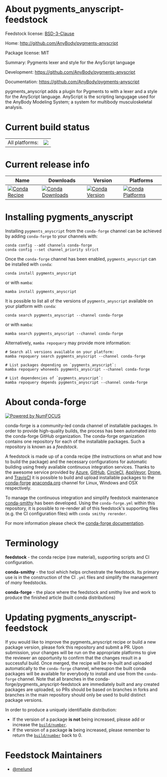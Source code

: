 About pygments_anyscript-feedstock
==================================

Feedstock license: [BSD-3-Clause](https://github.com/conda-forge/pygments_anyscript-feedstock/blob/main/LICENSE.txt)

Home: http://github.com/AnyBody/pygments-anyscript

Package license: MIT

Summary: Pygments lexer and style for the AnyScript language

Development: https://github.com/AnyBody/pygments-anyscript

Documentation: https://github.com/AnyBody/pygments-anyscript

pygments_anyscript adds a plugin for Pygments to with a lexer and a style
for the AnyScript language. AnyScript is the scripting langugage used for
the AnyBody Modeling System; a system for multibody musculoskeletal
analysis.


Current build status
====================


<table><tr><td>All platforms:</td>
    <td>
      <a href="https://dev.azure.com/conda-forge/feedstock-builds/_build/latest?definitionId=4965&branchName=main">
        <img src="https://dev.azure.com/conda-forge/feedstock-builds/_apis/build/status/pygments_anyscript-feedstock?branchName=main">
      </a>
    </td>
  </tr>
</table>

Current release info
====================

| Name | Downloads | Version | Platforms |
| --- | --- | --- | --- |
| [![Conda Recipe](https://img.shields.io/badge/recipe-pygments__anyscript-green.svg)](https://anaconda.org/conda-forge/pygments_anyscript) | [![Conda Downloads](https://img.shields.io/conda/dn/conda-forge/pygments_anyscript.svg)](https://anaconda.org/conda-forge/pygments_anyscript) | [![Conda Version](https://img.shields.io/conda/vn/conda-forge/pygments_anyscript.svg)](https://anaconda.org/conda-forge/pygments_anyscript) | [![Conda Platforms](https://img.shields.io/conda/pn/conda-forge/pygments_anyscript.svg)](https://anaconda.org/conda-forge/pygments_anyscript) |

Installing pygments_anyscript
=============================

Installing `pygments_anyscript` from the `conda-forge` channel can be achieved by adding `conda-forge` to your channels with:

```
conda config --add channels conda-forge
conda config --set channel_priority strict
```

Once the `conda-forge` channel has been enabled, `pygments_anyscript` can be installed with `conda`:

```
conda install pygments_anyscript
```

or with `mamba`:

```
mamba install pygments_anyscript
```

It is possible to list all of the versions of `pygments_anyscript` available on your platform with `conda`:

```
conda search pygments_anyscript --channel conda-forge
```

or with `mamba`:

```
mamba search pygments_anyscript --channel conda-forge
```

Alternatively, `mamba repoquery` may provide more information:

```
# Search all versions available on your platform:
mamba repoquery search pygments_anyscript --channel conda-forge

# List packages depending on `pygments_anyscript`:
mamba repoquery whoneeds pygments_anyscript --channel conda-forge

# List dependencies of `pygments_anyscript`:
mamba repoquery depends pygments_anyscript --channel conda-forge
```


About conda-forge
=================

[![Powered by
NumFOCUS](https://img.shields.io/badge/powered%20by-NumFOCUS-orange.svg?style=flat&colorA=E1523D&colorB=007D8A)](https://numfocus.org)

conda-forge is a community-led conda channel of installable packages.
In order to provide high-quality builds, the process has been automated into the
conda-forge GitHub organization. The conda-forge organization contains one repository
for each of the installable packages. Such a repository is known as a *feedstock*.

A feedstock is made up of a conda recipe (the instructions on what and how to build
the package) and the necessary configurations for automatic building using freely
available continuous integration services. Thanks to the awesome service provided by
[Azure](https://azure.microsoft.com/en-us/services/devops/), [GitHub](https://github.com/),
[CircleCI](https://circleci.com/), [AppVeyor](https://www.appveyor.com/),
[Drone](https://cloud.drone.io/welcome), and [TravisCI](https://travis-ci.com/)
it is possible to build and upload installable packages to the
[conda-forge](https://anaconda.org/conda-forge) [anaconda.org](https://anaconda.org/)
channel for Linux, Windows and OSX respectively.

To manage the continuous integration and simplify feedstock maintenance
[conda-smithy](https://github.com/conda-forge/conda-smithy) has been developed.
Using the ``conda-forge.yml`` within this repository, it is possible to re-render all of
this feedstock's supporting files (e.g. the CI configuration files) with ``conda smithy rerender``.

For more information please check the [conda-forge documentation](https://conda-forge.org/docs/).

Terminology
===========

**feedstock** - the conda recipe (raw material), supporting scripts and CI configuration.

**conda-smithy** - the tool which helps orchestrate the feedstock.
                   Its primary use is in the construction of the CI ``.yml`` files
                   and simplify the management of *many* feedstocks.

**conda-forge** - the place where the feedstock and smithy live and work to
                  produce the finished article (built conda distributions)


Updating pygments_anyscript-feedstock
=====================================

If you would like to improve the pygments_anyscript recipe or build a new
package version, please fork this repository and submit a PR. Upon submission,
your changes will be run on the appropriate platforms to give the reviewer an
opportunity to confirm that the changes result in a successful build. Once
merged, the recipe will be re-built and uploaded automatically to the
`conda-forge` channel, whereupon the built conda packages will be available for
everybody to install and use from the `conda-forge` channel.
Note that all branches in the conda-forge/pygments_anyscript-feedstock are
immediately built and any created packages are uploaded, so PRs should be based
on branches in forks and branches in the main repository should only be used to
build distinct package versions.

In order to produce a uniquely identifiable distribution:
 * If the version of a package **is not** being increased, please add or increase
   the [``build/number``](https://docs.conda.io/projects/conda-build/en/latest/resources/define-metadata.html#build-number-and-string).
 * If the version of a package **is** being increased, please remember to return
   the [``build/number``](https://docs.conda.io/projects/conda-build/en/latest/resources/define-metadata.html#build-number-and-string)
   back to 0.

Feedstock Maintainers
=====================

* [@melund](https://github.com/melund/)

